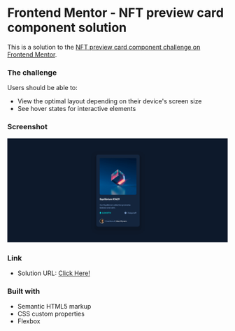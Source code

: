 # Frontend Mentor - NFT preview card component solution

This is a solution to the [NFT preview card component challenge on Frontend Mentor](https://www.frontendmentor.io/challenges/nft-preview-card-component-SbdUL_w0U).


### The challenge

Users should be able to:

- View the optimal layout depending on their device's screen size
- See hover states for interactive elements

### Screenshot

![screenshot](images/screenshot.png)


### Link

- Solution URL: [Click Here!](https://your-solution-url.com)

### Built with

- Semantic HTML5 markup
- CSS custom properties
- Flexbox